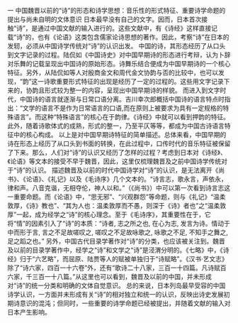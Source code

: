一 中国魏晋以前的“诗”的形态和诗学思想：音乐性的形式特征、重要诗学命题的提出与尚未自明的文体意识
日本最早没有自己的文字。因而，日本首次接触“诗”，是通过中国文献的输入进行的。这些文献中，有《诗经》这样直接记载“诗”的，也有《论语》这类包含儒家论诗思想的著作。因此，考察“诗”在日本的发轫，必须从中国诗学传统对“诗”的认识出发。
中国的诗，其形态经历了从口头到文字记录的过程。陆侃如《中国诗史》对中国早期诗的形态进行考辩，认为卜辞对乐舞的记载呈现出中国诗的原始形态。诗舞乐结合便成为中国早期诗的一个核心特征。另外，从陆侃如等人对殷商金文和周代金文协韵与否的比较中，也可以发现，“韵”这一诗歌重要形式特征的出现是经历了一定的过程的。这些用文字记录下来的，协韵且形式较为整一的内容，呈现出中国早期诗的样貌。
而进入到文字时代，中国诗的语言就逐渐与日常口语分离。吉川幸次郎概括中国诗的语言特点时指出：“文学的语言不是作为日常语言的口语,而在原则上被要求为具有一定规格的特殊语言”。而这种“特殊语言”的核心在于韵律。《诗经》中就可以看到押韵的特征。此外，随着诗歌体式的成熟，形式的整一，乃至平仄等等，都成为中国古诗语言特征中的核心构成。
以上是对中国早期诗特征的简单描述。总体来看，中国早期的诗在形态上经历了从口头到书面的转换，在此过程中，口传时代的音乐特征被保留了下来。那么，人们对“诗”的认识又经历了怎样的过程？考虑到日本对《诗经》、《论语》等文本的接受不早于魏晋，因此，这里仅梳理魏晋及之前中国诗学传统对于“诗”的认识。
描述魏晋及以前的时代中国诗学对“诗”的认识，是无法离开《尚书》、《论语》、《礼记》以及《毛诗序》几个文本的。“诗言志，歌永言，声依永，律和声。八音克谐，无相夺伦，神人以和。”（《尚书》）中可以第一次看到诗言志这一重要命题。而《论语》中，“思无邪”、“兴观群怨”等命题，则与《礼记》“温柔敦厚，《诗》教也”、“其为人也：温柔敦厚而不愚，则深于《诗》者也”之“温柔敦厚”一起，成为经学之“诗”的核心理念。至于《毛诗序》，其重要性在于，它将“情”的因素引入了“诗”的本质：“诗者, 志之所之也, 在心为志, 发言为诗。情动于中而形于言, 言之不足故嗟叹之, 嗟叹之不足故咏歌之, 咏歌之不足, 不知手之舞之, 足之蹈之也。”
另外，中国古代目录学著作对“诗”的分类，也应该被关注到。魏晋及以前的目录学著作中，经学之“诗”和文学之“诗”是泾渭分明的。《七略》中，《诗经》归于“六艺略”，而屈原、陆贾等人的赋被单独归于“诗赋略”。《汉书·艺文志》除了“诗六家，四百一十六卷”外，还有“歌诗二十八家，三百一十四篇。凡诗赋百六家，千三百一十八篇。”从这里也可以看到，魏晋及以前的中国，并未形成对“诗”的统一分类和明确的文体自觉意识。
总的来说，日本列岛最早受容的中国诗学认识，一方面并未形成有关“诗”的相对独立和统一的认识，反映出诗史发展初期诗意识的混沌；但同时，一些重要的诗学命题已经被提出，并随着文献的输入对日本产生影响。
 
 
 


